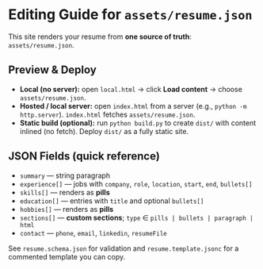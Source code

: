 # Editing Guide for `assets/resume.json`

This site renders your resume from **one source of truth**: `assets/resume.json`.

## Preview & Deploy
- **Local (no server):** open `local.html` → click **Load content** → choose `assets/resume.json`.
- **Hosted / local server:** open `index.html` from a server (e.g., `python -m http.server`). `index.html` fetches `assets/resume.json`.
- **Static build (optional):** run `python build.py` to create `dist/` with content inlined (no fetch). Deploy `dist/` as a fully static site.

## JSON Fields (quick reference)
- `summary` — string paragraph
- `experience[]` — jobs with `company`, `role`, `location`, `start`, `end`, `bullets[]`
- `skills[]` — renders as **pills**
- `education[]` — entries with `title` and optional `bullets[]`
- `hobbies[]` — renders as **pills**
- `sections[]` — **custom sections**; `type` ∈ `pills | bullets | paragraph | html`
- `contact` — `phone`, `email`, `linkedin`, `resumeFile`

See `resume.schema.json` for validation and `resume.template.jsonc` for a commented template you can copy.
